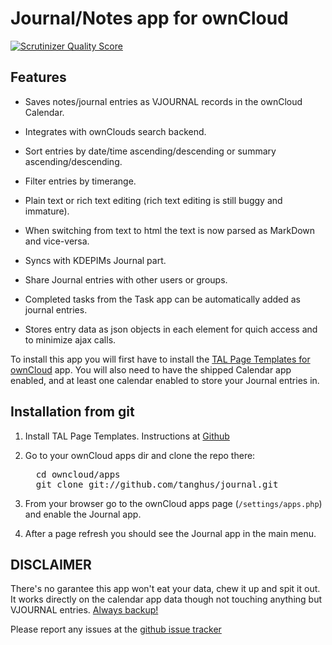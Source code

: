 # Journal/Notes app for ownCloud

[![Scrutinizer Quality Score](https://scrutinizer-ci.com/g/tanghus/journal/badges/quality-score.png?s=126186f91faaf8adcfe463e4fe26e252a3fe4dad)](https://scrutinizer-ci.com/g/tanghus/journal/)

## Features

- Saves notes/journal entries as VJOURNAL records in the ownCloud Calendar.

- Integrates with ownClouds search backend.

- Sort entries by date/time ascending/descending or summary ascending/descending.

- Filter entries by timerange.

- Plain text or rich text editing (rich text editing is still buggy and immature).

- When switching from text to html the text is now parsed as MarkDown and vice-versa.

- Syncs with KDEPIMs Journal part.

- Share Journal entries with other users or groups.

- Completed tasks from the Task app can be automatically added as journal entries.

- Stores entry data as json objects in each element for quich access and to minimize ajax calls.

To install this app you will first have to install the [TAL Page Templates for ownCloud](https://github.com/tanghus/tal#readme) app.
You will also need to have the shipped Calendar app enabled, and at least one calendar enabled to store your Journal entries in.

## Installation from git

1. Install TAL Page Templates. Instructions at [Github](https://github.com/tanghus/tal#readme)

2. Go to your ownCloud apps dir and clone the repo there:
   <pre>
	 cd owncloud/apps
	 git clone git://github.com/tanghus/journal.git</pre>

3. From your browser go to the ownCloud apps page (`/settings/apps.php`) and enable the Journal app.

4. After a page refresh you should see the Journal app in the main menu.


## DISCLAIMER

There's no garantee this app won't eat your data, chew it up and spit it out. It works directly on the calendar app data
though not touching anything but VJOURNAL entries. [Always backup!](http://tanghus.net/2012/04/backup-owncloud-calendar-and-contacts/)

Please report any issues at the [github issue tracker](https://github.com/tanghus/journal/issues)
